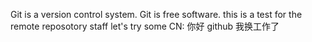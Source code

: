 Git is a version control system.
Git is free software.
this is a test for the remote reposotory staff
let's try some CN: 你好 github 我换工作了
